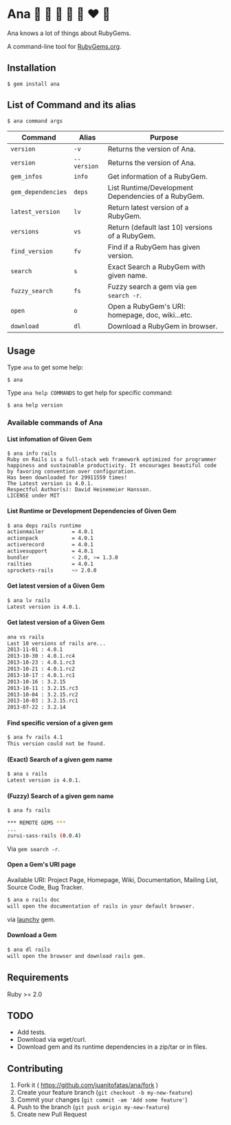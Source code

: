 # Ana :sparkling_heart: :yellow_heart: :blue_heart: :purple_heart: :green_heart: :heart: :gift_heart:

Ana knows a lot of things about RubyGems.

A command-line tool for [RubyGems.org][1].

## Installation

    $ gem install ana

## List of Command and its alias

```bash
$ ana command args
```

|Command|Alias|Purpose|
|----|----|----|
| `version` | `-v`| Returns the version of Ana. |
| `version` | `--version`| Returns the version of Ana. |
| `gem_infos` | `info` | Get information of a RubyGem. |
| `gem_dependencies` | `deps` | List Runtime/Development Dependencies of a RubyGem. |
| `latest_version` | `lv` | Return latest version of a RubyGem. |
| `versions` | `vs` | Return (default last 10) versions of a RubyGem. |
| `find_version` | `fv` | Find if a RubyGem has given version. |
| `search` | `s` | Exact Search a RubyGem with given name. |
| `fuzzy_search` | `fs` | Fuzzy search a gem via `gem search -r`. |
| `open` | `o` | Open a RubyGem's URI: homepage, doc, wiki...etc. |
| `download` | `dl` | Download a RubyGem in browser. |

## Usage

Type `ana` to get some help:

    $ ana

Type `ana help COMMANDS` to get help for specific command:

    $ ana help version

### Available commands of Ana

#### List infomation of Given Gem

```
$ ana info rails
Ruby on Rails is a full-stack web framework optimized for programmer happiness and sustainable productivity. It encourages beautiful code by favoring convention over configuration.
Has been downloaded for 29911559 times!
The Latest version is 4.0.1.
Respectful Author(s): David Heinemeier Hansson.
LICENSE under MIT
```

#### List Runtime or Development Dependencies of Given Gem

```bash
$ ana deps rails runtime
actionmailer         = 4.0.1
actionpack           = 4.0.1
activerecord         = 4.0.1
activesupport        = 4.0.1
bundler              < 2.0, >= 1.3.0
railties             = 4.0.1
sprockets-rails      ~> 2.0.0
```

#### Get latest version of a Given Gem

```bash
$ ana lv rails
Latest version is 4.0.1.
```


#### Get latest version of a Given Gem

```bash
ana vs rails
Last 10 versions of rails are...
2013-11-01 : 4.0.1
2013-10-30 : 4.0.1.rc4
2013-10-23 : 4.0.1.rc3
2013-10-21 : 4.0.1.rc2
2013-10-17 : 4.0.1.rc1
2013-10-16 : 3.2.15
2013-10-11 : 3.2.15.rc3
2013-10-04 : 3.2.15.rc2
2013-10-03 : 3.2.15.rc1
2013-07-22 : 3.2.14
```

#### Find specific version of a given gem

```bash
$ ana fv rails 4.1
This version could not be found.
```

#### (Exact) Search of a given gem name

```bash
$ ana s rails
Latest version is 4.0.1.
```

#### (Fuzzy) Search of a given gem name

```bash
$ ana fs rails

*** REMOTE GEMS ***
...
zurui-sass-rails (0.0.4)
```

Via `gem search -r`.

#### Open a Gem's URI page

Available URI: Project Page, Homepage, Wiki, Documentation, Mailing List,
               Source Code, Bug Tracker.

```bash
$ ana o rails doc
will open the documentation of rails in your default browser.
```

via [launchy][2] gem.

#### Download a Gem

```bash
$ ana dl rails
will open the browser and download rails gem.
```

## Requirements

Ruby >= 2.0

## TODO

* Add tests.
* Download via wget/curl.
* Download gem and its runtime dependencies in a zip/tar or in files.

## Contributing

1. Fork it ( https://github.com/juanitofatas/ana/fork )
2. Create your feature branch (`git checkout -b my-new-feature`)
3. Commit your changes (`git commit -am 'Add some feature'`)
4. Push to the branch (`git push origin my-new-feature`)
5. Create new Pull Request

[1]: https://rubygems.org/
[2]: https://github.com/copiousfreetime/launchy
